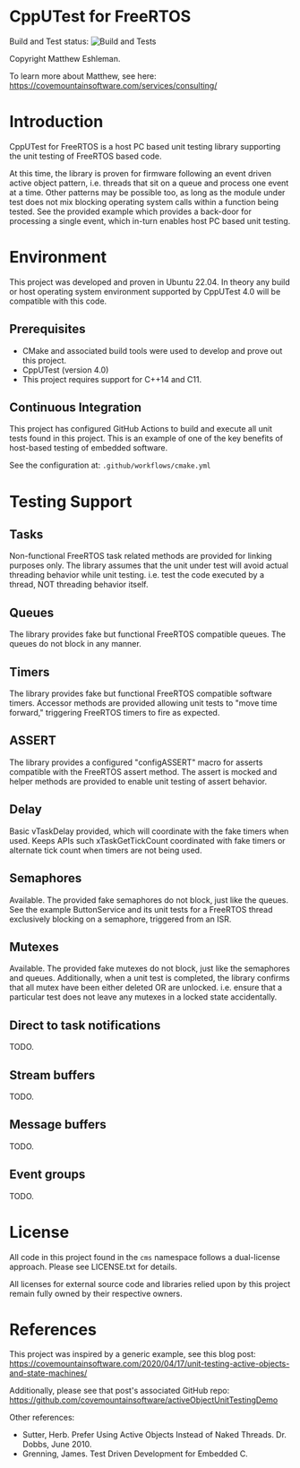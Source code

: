 # CppUTest for FreeRTOS

Build and Test status: ![Build and Tests](https://github.com/covemountainsoftware/cpputest-for-freertos/actions/workflows/cmake.yml/badge.svg)

Copyright Matthew Eshleman. 

To learn more about Matthew, see here: https://covemountainsoftware.com/services/consulting/

# Introduction

CppUTest for FreeRTOS is a host PC based unit testing library supporting
the unit testing of FreeRTOS based code.

At this time, the library is proven for firmware following an event driven 
active object pattern, i.e. threads that sit on a queue and process one event 
at a time. Other patterns may be possible too, as long as the module under test
does not mix blocking operating system calls within a function being tested. See
the provided example which provides a back-door for processing a single event,
which in-turn enables host PC based unit testing.

# Environment

This project was developed and proven in Ubuntu 22.04. In theory any
build or host operating system environment supported by CppUTest 4.0 will
be compatible with this code.

## Prerequisites

* CMake and associated build tools were used to develop
  and prove out this project.
* CppUTest (version 4.0)
* This project requires support for C++14 and C11.

## Continuous Integration

This project has configured GitHub Actions to build and execute all
unit tests found in this project. This is an example
of one of the key benefits of host-based testing of embedded software.

See the configuration at: `.github/workflows/cmake.yml`

# Testing Support

## Tasks

Non-functional FreeRTOS task related methods are provided for linking purposes only.
The library assumes that the unit under test will avoid actual threading
behavior while unit testing. i.e. test the code executed by a thread, NOT 
threading behavior itself.

## Queues

The library provides fake but functional FreeRTOS compatible queues. The queues
do not block in any manner.

## Timers

The library provides fake but functional FreeRTOS compatible software timers.
Accessor methods are provided allowing unit tests to "move time forward,"
triggering FreeRTOS timers to fire as expected.

## ASSERT

The library provides a configured "configASSERT" macro for asserts compatible
with the FreeRTOS assert method. The assert is mocked and helper methods 
are provided to enable unit testing of assert behavior.

## Delay

Basic vTaskDelay provided, which will coordinate with the fake timers when used.
Keeps APIs such xTaskGetTickCount coordinated with fake timers or alternate tick count
when timers are not being used.

## Semaphores

Available. The provided fake semaphores do not block, just like the queues.
See the example ButtonService and its unit tests for a FreeRTOS thread 
exclusively blocking on a semaphore, triggered from an ISR.

## Mutexes

Available. The provided fake mutexes do not block, just like the semaphores and queues.
Additionally, when a unit test is completed, the library confirms that all mutex 
have been either deleted OR are unlocked. i.e. ensure that a particular test does
not leave any mutexes in a locked state accidentally.

## Direct to task notifications

TODO.

## Stream buffers

TODO.

## Message buffers

TODO.

## Event groups

TODO.

# License

All code in this project found in the `cms` namespace follows a dual-license approach.
Please see LICENSE.txt for details.

All licenses for external source code and libraries relied upon by this project
remain fully owned by their respective owners. 

# References

This project was inspired by a generic example, see this blog post:
https://covemountainsoftware.com/2020/04/17/unit-testing-active-objects-and-state-machines/

Additionally, please see that post's associated GitHub repo:
https://github.com/covemountainsoftware/activeObjectUnitTestingDemo

Other references:
* Sutter, Herb. Prefer Using Active Objects Instead of Naked Threads. Dr. Dobbs, June 2010.
* Grenning, James. Test Driven Development for Embedded C.
